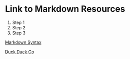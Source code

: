 # Link to Markdown Resources

1. Step 1
2. Step 2
3. Step 3

[Markdown Syntax](https://www.markdownguide.org/basic-syntax/)

[Duck Duck Go](https://duckduckgo.com)
